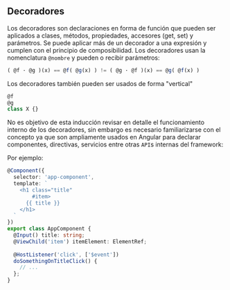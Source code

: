 ## Decoradores

Los decoradores son declaraciones en forma de función que pueden ser aplicados a clases, métodos, propiedades, accesores (get, set) y parámetros. Se puede aplicar más de un decorador a una expresión y cumplen con el principio de composibilidad. Los decoradores usan la nomenclatura `@nombre` y pueden o recibir parámetros:

```typescript
( @f · @g )(x) == @f( @g(x) ) != ( @g · @f )(x) == @g( @f(x) )
```

Los decoradores también pueden ser usados de forma "vertical"

```typescript
@f
@g
class X {}
```

No es objetivo de esta inducción revisar en detalle el funcionamiento interno de los decoradores, sin embargo es necesario familiarizarse con el concepto ya que son ampliamente usados en Angular para declarar componentes, directivas, servicios entre otras `API`s internas del framework:

Por ejemplo: 

```typescript
@Component({
  selector: 'app-component',
  template: `
    <h1 class="title"
        #item>
      {{ title }}
    </h1> 
  `
})
export class AppComponent {
  @Input() title: string;
  @ViewChild('item') itemElement: ElementRef;
  
  @HostListener('click', ['$event'])
  doSomethingOnTitleClick() {
    // ...
  };
}
```

